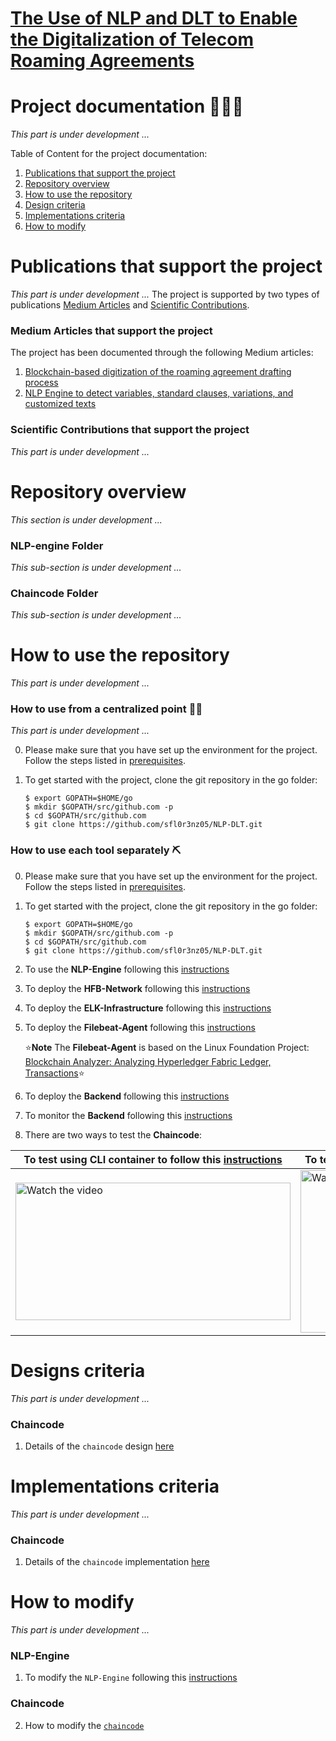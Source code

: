 # [The Use of NLP and DLT to Enable the Digitalization of Telecom Roaming Agreements](https://wiki.hyperledger.org/display/INTERN/Project+Plan%3A+The+Use+of+NLP+and+DLT+to+Enable+the+Digitalization+of+Telecom+Roaming+Agreements)

# Project documentation 📕📗📘

*This part is under development ...*

Table of Content for the project documentation:

1. [Publications that support the project](https://github.com/sfl0r3nz05/NLP-DLT/tree/sentencelvl#publications-that-support-the-project)
2. [Repository overview](https://github.com/sfl0r3nz05/nlp-dlt/tree/sentencelvl#repository-overview)
2. [How to use the repository](https://github.com/sfl0r3nz05/nlp-dlt/tree/sentencelvl#how-to-use-the-repository)
3. [Design criteria](https://github.com/sfl0r3nz05/NLP-DLT/tree/sentencelvl#designs-criteria)
4. [Implementations criteria](https://github.com/sfl0r3nz05/NLP-DLT/tree/sentencelvl#implementations-criteria)
5. [How to modify](https://github.com/sfl0r3nz05/NLP-DLT/tree/sentencelvl#how-to-modify)

# Publications that support the project

*This part is under development ...*
The project is supported by two types of publications [Medium Articles](https://github.com/sfl0r3nz05/NLP-DLT/tree/sentencelvl#medium-articles-that-support-the-project) and [Scientific Contributions](https://github.com/sfl0r3nz05/NLP-DLT/tree/sentencelvl#scientific-contributions-that-support-the-project).

### Medium Articles that support the project
The project has been documented through the following Medium articles:
1. [Blockchain-based digitization of the roaming agreement drafting process](https://medium.com/@sfl0r3nz05/blockchain-based-digitization-of-the-roaming-agreement-drafting-process-dec003923521)
2. [NLP Engine to detect variables, standard clauses, variations, and customized texts](https://medium.com/@sfl0r3nz05/nlp-engine-to-detect-variables-standard-clauses-variations-and-customized-texts-893ff9f903e5)

### Scientific Contributions that support the project

*This part is under development ...*

# Repository overview

*This section is under development ...*

### NLP-engine Folder
*This sub-section is under development ...*
### Chaincode Folder
*This sub-section is under development ...*

# How to use the repository

*This part is under development ...*

### How to use from a centralized point 🦾🦿

*This part is under development ...*

0. Please make sure that you have set up the environment for the project. Follow the steps listed in [prerequisites](https://github.com/sfl0r3nz05/NLP-DLT/blob/sentencelvl/documentation/readme/prerequisites.md).

1. To get started with the project, clone the git repository in the go folder:

    ```
    $ export GOPATH=$HOME/go
    $ mkdir $GOPATH/src/github.com -p
    $ cd $GOPATH/src/github.com  
    $ git clone https://github.com/sfl0r3nz05/NLP-DLT.git
    ```

### How to use each tool separately ⛏

0. Please make sure that you have set up the environment for the project. Follow the steps listed in [prerequisites](https://github.com/sfl0r3nz05/NLP-DLT/blob/sentencelvl/documentation/readme/prerequisites.md).

1. To get started with the project, clone the git repository in the go folder:

    ```
    $ export GOPATH=$HOME/go
    $ mkdir $GOPATH/src/github.com -p
    $ cd $GOPATH/src/github.com  
    $ git clone https://github.com/sfl0r3nz05/NLP-DLT.git
    ```

2. To use the **NLP-Engine** following this [instructions](https://github.com/sfl0r3nz05/NLP-DLT/blob/sentencelvl/documentation/readme/nlp-engine-use.md)

3. To deploy the **HFB-Network** following this [instructions](https://github.com/sfl0r3nz05/NLP-DLT/blob/sentencelvl/documentation/readme/hfb-network-use.md)

4. To deploy the **ELK-Infrastructure** following this [instructions](https://github.com/sfl0r3nz05/NLP-DLT/blob/sentencelvl/documentation/readme/elk-network-use.md)

5. To deploy the **Filebeat-Agent** following this [instructions](https://github.com/sfl0r3nz05/NLP-DLT/blob/sentencelvl/documentation/readme/filebeat-agent-use.md)

    ⭐**Note** The **Filebeat-Agent** is based on the Linux Foundation Project: [Blockchain Analyzer: Analyzing Hyperledger Fabric Ledger, Transactions](https://github.com/hyperledger-labs/blockchain-analyzer)⭐

6. To deploy the **Backend** following this [instructions](https://github.com/sfl0r3nz05/NLP-DLT/blob/sentencelvl/documentation/readme/backend-use.md)

7. To monitor the **Backend** following this [instructions](https://github.com/sfl0r3nz05/NLP-DLT/blob/sentencelvl/documentation/readme/monitoring.md)

8. There are two ways to test the **Chaincode**:

|To test using CLI container to follow this [instructions](https://github.com/sfl0r3nz05/NLP-DLT/blob/sentencelvl/documentation/readme/chaincode-test-cli.md)|To test using POSTMAN tool to follow this [instructions](https://github.com/sfl0r3nz05/NLP-DLT/blob/sentencelvl/documentation/readme/chaincode-test-postman.md)|
|---|---|
|<a href="https://youtu.be/KnRWKfw3oQM" target="_blank"><img src="https://github.com/sfl0r3nz05/NLP-DLT/blob/sentencelvl/documentation/images/Kibana.png" alt="Watch the video" width="440" height="220"/></a>|<a      href="https://youtu.be/xk5uwrzAaJw" target="_blank"><img src="https://github.com/sfl0r3nz05/NLP-DLT/blob/sentencelvl/documentation/images/Postman.png" alt="Watch the video" width="440" height="260"/></a>|

# Designs criteria
*This part is under development ...*

### Chaincode
1. Details of the `chaincode` design [here](https://github.com/sfl0r3nz05/NLP-DLT/blob/sentencelvl/documentation/readme/chaincode-design.md)

# Implementations criteria
*This part is under development ...*

### Chaincode
1. Details of the `chaincode` implementation [here](https://github.com/sfl0r3nz05/NLP-DLT/blob/sentencelvl/documentation/readme/chaincode-implementation.md)

# How to modify
*This part is under development ...*

### NLP-Engine
1. To modify the `NLP-Engine` following this [instructions](https://github.com/sfl0r3nz05/NLP-DLT/blob/sentencelvl/documentation/readme/nlp-engine-edit.md)

### Chaincode
2. How to modify the [`chaincode`](https://github.com/sfl0r3nz05/NLP-DLT/blob/sentencelvl/documentation/readme/chaincode-modification.md)